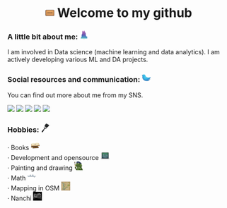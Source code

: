 <h1 align="center"><img src="emojis/welcome-mat.png" alt="neural" width="20" height="20" /> Welcome to my github</h1> 

### A little bit about me: <img src="emojis/chart-with-data-.png" alt="neural" width="20" height="20" />
I am involved in Data science (machine learning and data analytics). I am actively developing various ML and DA projects.

### Social resources and communication: <img src="emojis/twitter-logo-a-social-media-application.png" alt="neural" width="20" height="20" />
You can find out more about me from my SNS.

<div> 
<a href="https://t.me/Ilyaqwertyqw" target="_blank"><img src="https://img.shields.io/badge/Telegram-blue?style=for-the-badge&logo=telegram&logoColor=white" target="_blank"></a>
<a href = "mailto:ichugynov@gmail.com"><img src="https://img.shields.io/badge/-Gmail-%23333?style=for-the-badge&logo=gmail&logoColor=red" target="_blank"></a>
<a href = "https://www.linkedin.com/in/ilya-churkenberg/"><img src="https://img.shields.io/badge/-LinkedIn-%230077B5?style=for-the-badge&logo=linkedin&logoColor=white" target="_blank"></a>
<a href = "https://www.kaggle.com/ilyachugynovgmailcom"><img src="https://img.shields.io/badge/-Kaggle-%2320BEFF?style=for-the-badge&logo=kaggle&logoColor=white" target="_blank"></a>
<a href = "https://habr.com/ru/users/izxshevtsov/"><img src="https://img.shields.io/badge/-%D0%A5%D0%B0%D0%B1%D1%80-%23007bff?style=for-the-badge&logo=habr&logoColor=white" target="_blank"></a>
</div>

### Hobbies: <img src="emojis/black-paint-brush.png" alt="neural" width="20" height="20" />
· Books <img src="emojis/books.png" alt="neural" width="20" height="20" /> <br>
· Development and opensource <img src="emojis/generate-an-laptop-with-code-on-the-screen.png" alt="neural" width="20" height="20" /> <br>
· Painting and drawing <img src="emojis/painting.png" alt="neural" width="20" height="20" /> <br>
· Math  <img src="emojis/math-graph-of-sine-wave.png" alt="neural" width="20" height="20" /> <br>
· Mapping in OSM <img src="emojis/maps-old.png" alt="neural" width="20" height="20" /> <br>
· Nanchi <img src="emojis/logo.png" alt="neural" width="20" height="20" /> <br>
